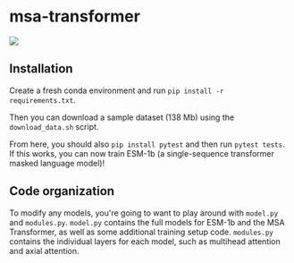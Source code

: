# msa-transformer
![](https://github.com/rmrao/msa-transformer/workflows/build/badge.svg)

## Installation
Create a fresh conda environment and run `pip install -r requirements.txt`.

Then you can download a sample dataset (138 Mb) using the `download_data.sh` script.

From here, you should also `pip install pytest` and then run `pytest tests`. If this works, you can now train ESM-1b (a single-sequence transformer masked language model)!

## Code organization
To modify any models, you're going to want to play around with `model.py` and `modules.py`. `model.py` contains the full models for ESM-1b and the MSA Transformer, as well as some additional training setup code. `modules.py` contains the individual layers for each model, such as multihead attention and axial attention.

